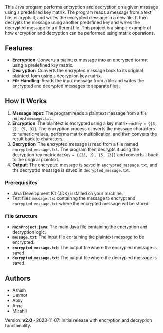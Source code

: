 This Java program performs encryption and decryption on a given message using a predefined key matrix. 
The program reads a message from a text file, encrypts it, and writes the encrypted message to a new file. 
It then decrypts the message using another predefined key and writes the decrypted message to a different file. 
This project is a simple example of how encryption and decryption can be performed using matrix operations.

## Features
- **Encryption**: Converts a plaintext message into an encrypted format using a predefined key matrix.
- **Decryption**: Converts the encrypted message back to its original plaintext form using a decryption key matrix.
- **File Handling**: Reads the input message from a file and writes the encrypted and decrypted messages to separate files.

## How It Works
1. **Message Input**: The program reads a plaintext message from a file named `message.txt`.
2. **Encryption**: The plaintext is encrypted using a key matrix `encKey = {{3, 2}, {5, 3}}`. The encryption process converts the message characters to numeric values, performs matrix multiplication, and then converts the result back to characters.
3. **Decryption**: The encrypted message is read from a file named `encrypted_message.txt`. The program then decrypts it using the decryption key matrix `decKey = {{23, 2}, {5, 23}}` and converts it back to the original plaintext.
4. **Output**: The encrypted message is saved in `encrypted_message.txt`, and the decrypted message is saved in `decrypted_message.txt`.


### Prerequisites
- Java Development Kit (JDK) installed on your machine.
- Text files `message.txt` containing the message to encrypt and `encrypted_message.txt` where the encrypted message will be stored.


### File Structure
- **`MainProject.java`**: The main Java file containing the encryption and decryption logic.
- **`message.txt`**: The input file containing the plaintext message to be encrypted.
- **`encrypted_message.txt`**: The output file where the encrypted message is saved.
- **`decrypted_message.txt`**: The output file where the decrypted message is saved.


## Authors
- Ashish
- Dermot
- Abby
- Anna
- Minahil


Version: **v2.0** - 2023-11-07: Initial release with encryption and decryption functionality.

